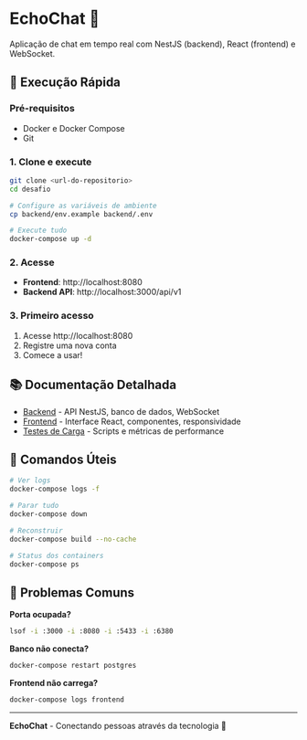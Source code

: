 # EchoChat 🚀

Aplicação de chat em tempo real com NestJS (backend), React (frontend) e WebSocket.

## 🚀 Execução Rápida

### Pré-requisitos
- Docker e Docker Compose
- Git

### 1. Clone e execute
```bash
git clone <url-do-repositorio>
cd desafio

# Configure as variáveis de ambiente
cp backend/env.example backend/.env

# Execute tudo
docker-compose up -d
```

### 2. Acesse
- **Frontend**: http://localhost:8080
- **Backend API**: http://localhost:3000/api/v1

### 3. Primeiro acesso
1. Acesse http://localhost:8080
2. Registre uma nova conta
3. Comece a usar!

## 📚 Documentação Detalhada

- [Backend](./backend/README.md) - API NestJS, banco de dados, WebSocket
- [Frontend](./frontend/README.md) - Interface React, componentes, responsividade
- [Testes de Carga](./load-tests/README.md) - Scripts e métricas de performance

## 🔧 Comandos Úteis

```bash
# Ver logs
docker-compose logs -f

# Parar tudo
docker-compose down

# Reconstruir
docker-compose build --no-cache

# Status dos containers
docker-compose ps
```

## 🐛 Problemas Comuns

**Porta ocupada?**
```bash
lsof -i :3000 -i :8080 -i :5433 -i :6380
```

**Banco não conecta?**
```bash
docker-compose restart postgres
```

**Frontend não carrega?**
```bash
docker-compose logs frontend
```

---

**EchoChat** - Conectando pessoas através da tecnologia 🚀
